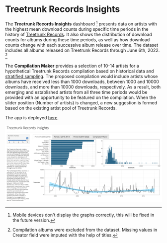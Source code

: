 # Treetrunk Records Insights

The **Treetrunk Records Insights** dashboard [^1] presents data on artists with the highest mean download counts during specific time periods in the history of [Treetrunk Records](https://archive.org/search.php?query=collection%3Atreetrunk&sort=-publicdate). It also shows the distribution of download counts for albums during these time periods, as well as how download counts change with each successive album release over time. The dataset includes all albums released on Treetrunk Records through June 6th, 2022. [^2]

The **Compilation Maker** provides a selection of 10-14 artists for a hypothetical Treetrunk Records compilation based on historical data and [stratified sampling](https://www.scribbr.com/methodology/stratified-sampling/). The proposed compilation would include artists whose albums have received less than 1000 downloads, between 1000 and 10000 downloads, and more than 10000 downloads, respectively. As a result, both emerging and established artists from all three time periods would be provided with an opportunity to be featured on the compilation. When the slider position (Number of artists) is changed, a new suggestion is formed based on the existing artist pool of Treetrunk Records.

The app is deployed [here](https://linfri.shinyapps.io/ttri/).

![](app.png?raw=true)

[^1]: Mobile devices don't display the graphs correctly, this will be fixed in the future version.
[^2]: Compilation albums were excluded from the dataset. Missing values in Creator field were imputed with the help of titles.
